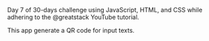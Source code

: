 Day 7 of 30-days challenge using JavaScript, HTML, and CSS while adhering to the @greatstack YouTube tutorial.

This app generate a QR code for input texts.
